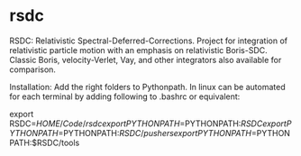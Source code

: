 # rsdc
RSDC: Relativistic Spectral-Deferred-Corrections. Project for integration of relativistic particle motion with an emphasis on relativistic Boris-SDC. Classic Boris, velocity-Verlet, Vay, and other integrators also available for comparison.

Installation: Add the right folders to Pythonpath. In linux can be automated for each terminal by adding following to .bashrc or equivalent:

export RSDC=$HOME/Code/rsdc
export PYTHONPATH=$PYTHONPATH:$RSDC
export PYTHONPATH=$PYTHONPATH:$RSDC/pushers
export PYTHONPATH=$PYTHONPATH:$RSDC/tools
